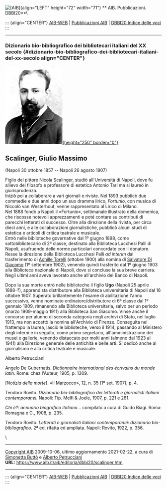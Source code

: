 ![\[AIB\]](/aib/wi/aibv72.gif){align="LEFT" height="72" width="71"}
** AIB. Pubblicazioni. DBBI20**\

::: {align="CENTER"}
[AIB-WEB](/) \| [Pubblicazioni AIB](/pubblicazioni/) \| [DBBI20 Indice
delle voci](dbbi20.htm)
:::

------------------------------------------------------------------------

### Dizionario bio-bibliografico dei bibliotecari italiani del XX secolo {#dizionario-bio-bibliografico-dei-bibliotecari-italiani-del-xx-secolo align="CENTER"}

[![\[Ritratto\]](scalinger.jpg){height="250"
border="0"}](http://archiviteatro.napolibeniculturali.it/atn/foto/dettagli_foto?oid=92864&descrizione=scalinger&query_start=1#)

## Scalinger, Giulio Massimo

(Napoli 30 ottobre 1857 -- Napoli 26 agosto 1907)

Figlio del pittore Nicola Scalinger, studiò all\'Università di Napoli,
dove fu allievo del filosofo e professore di estetica Antonio Tari ma si
laureò in giurisprudenza.\
Iniziò poi a collaborare a vari giornali e riviste. Nel 1893 pubblicò
due commedie e due anni dopo un suo dramma lirico, *Fortunio*, con
musica di Niccolò van Westerhout, venne rappresentato al Lirico di
Milano.\
Nel 1888 fondò a Napoli il «Fortunio», settimanale illustrato della
domenica, che riscosse notevoli apprezzamenti e poté contare su
contributi di parecchi letterati di successo. Oltre alla direzione della
rivista, per circa dieci anni, e alle collaborazioni giornalistiche,
pubblicò alcuni studi di estetica e articoli di critica teatrale e
musicale.\
Entrò nelle biblioteche governative dal 1º giugno 1898, come
sottobibliotecario di 2ª classe, destinato alla Biblioteca Lucchesi
Palli di Napoli, usufruendo delle norme particolari concordate con il
donatore.\
Resse la direzione della Biblioteca Lucchesi Palli *ad interim* dal
trasferimento di [Achille Torelli](torelli.htm) (ottobre 1900) alla
nomina di [Salvatore Di Giacomo](digiacomo.htm) (1º settembre 1902),
venendo quindi trasferito dal 1º giugno 1903 alla Biblioteca nazionale
di Napoli, dove si concluse la sua breve carriera.\
Negli ultimi anni aveva lavorato anche all\'archivio del Banco di
Napoli.

Dopo la sua morte entrò nelle biblioteche il figlio **Ugo** (Napoli 25
aprile 1888-?), apprendista distributore alla Biblioteca universitaria
di Napoli dal 16 ottobre 1907. Superato brillantemente l\'esame di
abilitazione l\'anno successivo, venne nominato ordinatore/distributore
di 6ª classe dal 1º gennaio 1909, rimanendo alla Biblioteca
universitaria, salvo per un periodo (marzo 1909-maggio 1911) alla
Biblioteca San Giacomo. Vinse anche il concorso per alunno di seconda
categoria negli archivi di Stato, nel luglio 1913, ma non accettò la
nomina all\'Archivio di Firenze. Conseguita nel frattempo la laurea,
lasciò le biblioteche, verso il 1914, passando al Ministero degli
interni e in seguito, come primo segretario, all\'amministrazione dei
musei e gallerie, venendo distaccato per molti anni (almeno dal 1923 al
1941) alla Direzione generale delle antichità e belle arti. Si dedicò
anche al giornalismo e alla critica teatrale e musicale.

Alberto Petrucciani

Angelo De Gubernatis. *Dictionnaire international des écrivains du monde
latin*. Rome: chez l\'Auteur, 1905, p. 1309.

\[*Notizia della morte*\]. «Il Marzocco», 12, n. 35 (1º set. 1907), p.
4.

Teodoro Rovito. *Dizionario bio-bibliografico dei letterati e
giornalisti italiani contemporanei*. Napoli: Tip. Melfi & Joele, 1907,
p. 221 e 261.

*Chi è?: annuario biografico italiano\...* compilato a cura di Guido
Biagi. Roma: Romagna e C., 1908, p. 235.

Teodoro Rovito. *Letterati e giornalisti italiani contemporanei:
dizionario bio-bibliografico*. 2ª ed. rifatta ed ampliata. Napoli:
Rovito, 1922, p. 356.

\

------------------------------------------------------------------------

[Copyright AIB](/su-questo-sito/dichiarazione-di-copyright-aib-web/)
2009-10-06, ultimo aggiornamento 2021-02-22, a cura di [Simonetta
Buttò](/aib/redazione3.htm) e [Alberto
Petrucciani](/su-questo-sito/redazione-aib-web/)\
**URL:** https://www.aib.it/aib/editoria/dbbi20/scalinger.htm

------------------------------------------------------------------------

::: {align="CENTER"}
[AIB-WEB](/) \| [Pubblicazioni AIB](/pubblicazioni/) \| [DBBI20 Indice
delle voci](dbbi20.htm)
:::
